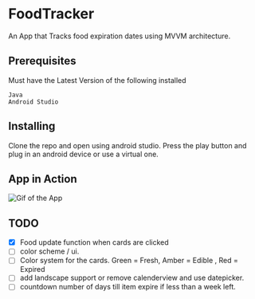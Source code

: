 # FoodTracker
An App that Tracks food expiration dates using MVVM architecture.


## Prerequisites

  Must have the Latest Version of the following installed
  ```
  Java
  Android Studio
  ```
  
## Installing 
  Clone the repo and open using android studio.
  Press the play button and plug in an android device or use a virtual one.



## App in Action
![Gif of the App](https://i.imgur.com/uuA3sGG.gif)

## TODO

- [X] Food update function when cards are clicked
- [ ] color scheme / ui.
- [ ] Color system for the cards. Green = Fresh, Amber = Edible , Red = Expired
- [ ] add landscape support or remove calenderview and use datepicker.
- [ ] countdown number of days till item expire if less than a week left.
